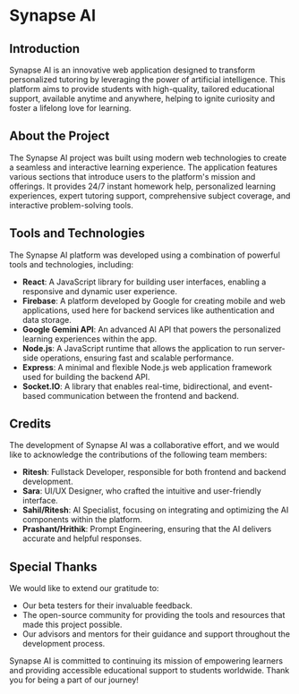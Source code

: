 # Synapse AI

## Introduction

Synapse AI is an innovative web application designed to transform personalized tutoring by leveraging the power of artificial intelligence. This platform aims to provide students with high-quality, tailored educational support, available anytime and anywhere, helping to ignite curiosity and foster a lifelong love for learning.

## About the Project

The Synapse AI project was built using modern web technologies to create a seamless and interactive learning experience. The application features various sections that introduce users to the platform's mission and offerings. It provides 24/7 instant homework help, personalized learning experiences, expert tutoring support, comprehensive subject coverage, and interactive problem-solving tools.

## Tools and Technologies

The Synapse AI platform was developed using a combination of powerful tools and technologies, including:

- **React**: A JavaScript library for building user interfaces, enabling a responsive and dynamic user experience.
- **Firebase**: A platform developed by Google for creating mobile and web applications, used here for backend services like authentication and data storage.
- **Google Gemini API**: An advanced AI API that powers the personalized learning experiences within the app.
- **Node.js**: A JavaScript runtime that allows the application to run server-side operations, ensuring fast and scalable performance.
- **Express**: A minimal and flexible Node.js web application framework used for building the backend API.
- **Socket.IO**: A library that enables real-time, bidirectional, and event-based communication between the frontend and backend.

## Credits

The development of Synapse AI was a collaborative effort, and we would like to acknowledge the contributions of the following team members:

- **Ritesh**: Fullstack Developer, responsible for both frontend and backend development.
- **Sara**: UI/UX Designer, who crafted the intuitive and user-friendly interface.
- **Sahil/Ritesh**: AI Specialist, focusing on integrating and optimizing the AI components within the platform.
- **Prashant/Hrithik**: Prompt Engineering, ensuring that the AI delivers accurate and helpful responses.

## Special Thanks

We would like to extend our gratitude to:

- Our beta testers for their invaluable feedback.
- The open-source community for providing the tools and resources that made this project possible.
- Our advisors and mentors for their guidance and support throughout the development process.

Synapse AI is committed to continuing its mission of empowering learners and providing accessible educational support to students worldwide. Thank you for being a part of our journey!